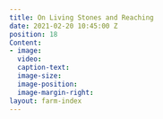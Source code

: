 ```yaml
---
title: On Living Stones and Reaching
date: 2021-02-20 10:45:00 Z
position: 18
Content:
- image: 
  video: 
  caption-text: 
  image-size: 
  image-position: 
  image-margin-right: 
layout: farm-index
---
```


